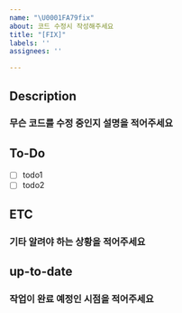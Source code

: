 ```yaml
---
name: "\U0001FA79fix"
about: 코드 수정시 작성해주세요
title: "[FIX]"
labels: ''
assignees: ''

---
```


## Description

### 무슨 코드를 수정 중인지 설명을 적어주세요

## To-Do

-   [ ] todo1
-   [ ] todo2

## ETC

### 기타 알려야 하는 상황을 적어주세요

## up-to-date

### 작업이 완료 예정인 시점을 적어주세요
